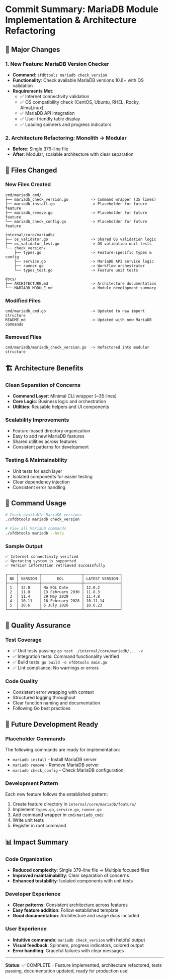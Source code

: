 # Commit Summary: MariaDB Module Implementation & Architecture Refactoring

## 🎯 Major Changes

### 1. New Feature: MariaDB Version Checker
- **Command**: `sfdbtools mariadb check_version`
- **Functionality**: Check available MariaDB versions 10.6+ with OS validation
- **Requirements Met**:
  - ✅ Internet connectivity validation
  - ✅ OS compatibility check (CentOS, Ubuntu, RHEL, Rocky, AlmaLinux)
  - ✅ MariaDB API integration
  - ✅ User-friendly table display
  - ✅ Loading spinners and progress indicators

### 2. Architecture Refactoring: Monolith → Modular
- **Before**: Single 379-line file
- **After**: Modular, scalable architecture with clear separation

## 📁 Files Changed

### New Files Created
```
cmd/mariadb_cmd/
├── mariadb_check_version.go          -> Command wrapper (35 lines)
├── mariadb_install.go                -> Placeholder for future feature
├── mariadb_remove.go                 -> Placeholder for future feature
└── mariadb_check_config.go           -> Placeholder for future feature

internal/core/mariadb/
├── os_validator.go                   -> Shared OS validation logic
├── os_validator_test.go              -> OS validation unit tests
└── check_version/
    ├── types.go                      -> Feature-specific types & config
    ├── service.go                    -> MariaDB API service logic
    ├── runner.go                     -> Workflow orchestrator
    └── types_test.go                 -> Feature unit tests

docs/
├── ARCHITECTURE.md                   -> Architecture documentation
└── MARIADB_MODULE.md                 -> Module development summary
```

### Modified Files
```
cmd/mariadb_cmd.go                    -> Updated to new import structure
README.md                             -> Updated with new MariaDB commands
```

### Removed Files
```
cmd/mariadb/mariadb_check_version.go  -> Refactored into modular structure
```

## 🏗️ Architecture Benefits

### Clean Separation of Concerns
- **Command Layer**: Minimal CLI wrapper (~35 lines)
- **Core Logic**: Business logic and orchestration
- **Utilities**: Reusable helpers and UI components

### Scalability Improvements
- Feature-based directory organization
- Easy to add new MariaDB features
- Shared utilities across features
- Consistent patterns for development

### Testing & Maintainability
- Unit tests for each layer
- Isolated components for easier testing
- Clear dependency injection
- Consistent error handling

## 🚀 Command Usage

```bash
# Check available MariaDB versions
./sfdbtools mariadb check_version

# View all MariaDB commands
./sfdbtools mariadb --help
```

### Sample Output
```
✅ Internet connectivity verified
✅ Operating system is supported
✅ Version information retrieved successfully

┌────┬─────────┬──────────────────┬────────────────┐
│ NO │ VERSION │       EOL        │ LATEST VERSION │
├────┼─────────┼──────────────────┼────────────────┤
│ 1  │ 12.0    │ No EOL Date      │ 12.0.2         │
│ 2  │ 11.8    │ 13 February 2030 │ 11.8.3         │
│ 3  │ 11.4    │ 29 May 2029      │ 11.4.8         │
│ 4  │ 10.11   │ 16 February 2028 │ 10.11.14       │
│ 5  │ 10.6    │ 6 July 2026      │ 10.6.23        │
└────┴─────────┴──────────────────┴────────────────┘
```

## 🧪 Quality Assurance

### Test Coverage
- ✅ Unit tests passing: `go test ./internal/core/mariadb/... -v`
- ✅ Integration tests: Command functionality verified
- ✅ Build tests: `go build -o sfdbtools main.go`
- ✅ Lint compliance: No warnings or errors

### Code Quality
- Consistent error wrapping with context
- Structured logging throughout
- Clear function naming and documentation
- Following Go best practices

## 🔮 Future Development Ready

### Placeholder Commands
The following commands are ready for implementation:
- `mariadb install` - Install MariaDB server
- `mariadb remove` - Remove MariaDB server  
- `mariadb check_config` - Check MariaDB configuration

### Development Pattern
Each new feature follows the established pattern:
1. Create feature directory in `internal/core/mariadb/feature/`
2. Implement `types.go`, `service.go`, `runner.go`
3. Add command wrapper in `cmd/mariadb_cmd/`
4. Write unit tests
5. Register in root command

## 📊 Impact Summary

### Code Organization
- **Reduced complexity**: Single 379-line file → Multiple focused files
- **Improved maintainability**: Clear separation of concerns
- **Enhanced testability**: Isolated components with unit tests

### Developer Experience
- **Clear patterns**: Consistent architecture across features
- **Easy feature addition**: Follow established template
- **Good documentation**: Architecture and usage docs included

### User Experience
- **Intuitive commands**: `mariadb check_version` with helpful output
- **Visual feedback**: Spinners, progress indicators, colored output
- **Error handling**: Graceful failures with clear messages

---

**Status**: ✅ COMPLETE - Feature implemented, architecture refactored, tests passing, documentation updated, ready for production use!

